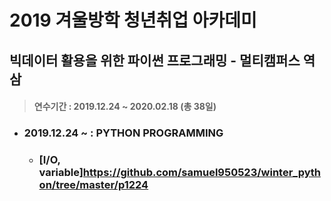 # 2019 겨울방학 청년취업 아카데미
## 빅데이터 활용을 위한 파이썬 프로그래밍 - 멀티캠퍼스 역삼
> #### 연수기간 : 2019.12.24 ~ 2020.02.18 (총 38일)

* ### 2019.12.24 ~ : PYTHON PROGRAMMING
  - ### [I/O, variable]https://github.com/samuel950523/winter_python/tree/master/p1224
